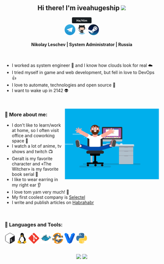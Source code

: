 <div align="center">
  <h2>Hi there! I'm iveahugeship <img src="https://media.giphy.com/media/hvRJCLFzcasrR4ia7z/giphy.gif" width="30px"></h2>
  <a href="#"><img src="./assets/svg/hehim.svg" height=20 /></a>
</div>

<div align="center">
    <a href="https://t.me/iveahugeship"><img src="./assets/svg/telegram.svg" height=35 /></a>
    <a href="https://github.com/iveahugeship"><img src="./assets/svg/github.svg" height=35 /></a>
    <a href="https://steamcommunity.com/id/iveahugeship"><img src="./assets/svg/steam.svg" height=35 /></a>
    <!-- <a href="#"><img src="#" height=35 /></a> -->
</div>

<div align=center>
	<h4>Nikolay Leschev | System Administrator | Russia</h4>
</div>

<br>

- I worked as system engineer :rocket: and I know how clouds look for real :cloud:
- I tried myself in game and web development, but fell in love to DevOps :thumbsup:
- I love to automate, technologies and open source :robot:
- I want to wake up in 2142 :alien:

<br>

<a href="#"><img align=right src="./assets/gif/coder.gif" height=230 /></a>

### 🧐 More about me:

- I don't like to learn/work at home, so I often visit office and coworking space :office:
- I watch a lot of anime, tv shows and twitch :tv:
- Geralt is my favorite character and «The Witcher» is my favorite book serial :wolf:
- I like to wear earring in my right ear :ear:
- I love tom yam very much! :shallow_pan_of_food:
- My first coolest company is [Selectel](https://selectel.ru/)
- I write and publish articles on [Habrahabr](https://habr.com/ru/users/iveahugeship/)

<br>

### 🔨 Languages and Tools:

<a href="https://www.gnu.org/software/bash/"><img src="./assets/svg/bash.svg" height=35 /></a>  <a href="https://www.kernel.org/"><img src="./assets/svg/linux.svg" height=35 /></a>   <a href="https://git-scm.com/"><img src="./assets/svg/git.svg" height=35 /></a>   <a href="https://www.docker.com/"><img src="./assets/svg/docker.svg" height=35 /></a>   <a href="https://www.chef.io/"><img src="./assets/svg/chef.svg" height=35 /></a>   <a href="https://www.vagrantup.com/"><img src="./assets/svg/vagrant.svg" height=35 /></a>  <a href="https://www.python.org/"><img src="./assets/svg/python.svg" height=35 /></a>

<br>

<div align=center>
	<a href="#"><img src="https://visitor-badge.glitch.me/badge?page_id=iveahugeship.iveahugeship" height=23 /></a>
	<a href="https://www.buymeacoffee.com/iveahugeship"><img src="https://img.shields.io/badge/coffee-donate-yellow" height=23 /></a>
</div>
